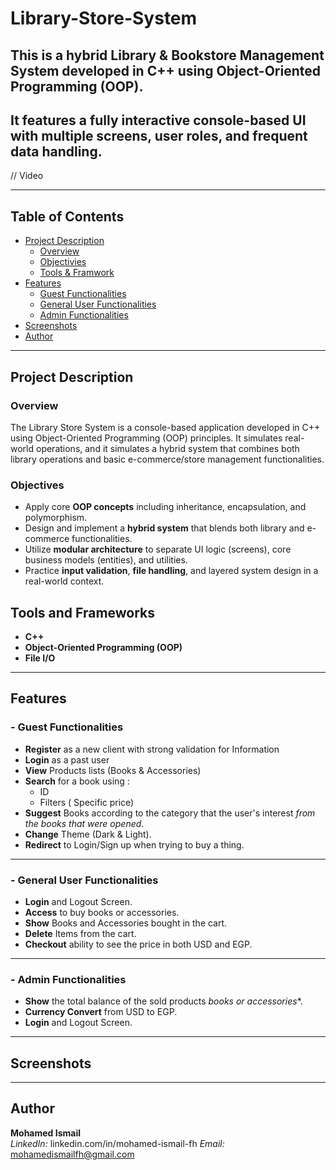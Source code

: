 # Library-Store-System
## This is a hybrid **Library & Bookstore Management System** developed in **C++** using **Object-Oriented Programming (OOP)**.  
## It features a fully interactive **console-based UI** with multiple screens, user roles, and frequent data handling.

// Video

---

##  Table of Contents

- [Project Description](#project-description)
  - [Overview](#overview)
  - [Objectivies](#objectivies)
  - [Tools & Framwork](#tools-and-framwork)
- [Features](#features)
  - [Guest Functionalities](#guest-functionalities)
  - [General User Functionalities](#general-user-functionalities)
  - [Admin Functionalities](#admin-functionalities)
- [Screenshots](#screenshots)
- [Author](#author)

---
## Project Description

### Overview 
The Library Store System is a console-based application developed in C++ using Object-Oriented Programming (OOP) principles.
It simulates real-world operations, and it simulates a hybrid system that combines both library operations and basic e-commerce/store management functionalities.

### Objectives
- Apply core **OOP concepts** including inheritance, encapsulation, and polymorphism.
- Design and implement a **hybrid system** that blends both library and e-commerce functionalities.
- Utilize **modular architecture** to separate UI logic (screens), core business models (entities), and utilities.
- Practice **input validation**, **file handling**, and layered system design in a real-world context.

## Tools and Frameworks
- **C++**
- **Object-Oriented Programming (OOP)**
- **File I/O**

---

## Features

### - Guest Functionalities
- **Register** as a new client with strong validation for Information
- **Login** as a past user
- **View** Products lists (Books & Accessories)
- **Search** for a book using :
   - ID
   - Filters ( Specific price)
- **Suggest** Books according to the category that the user's interest *from the books that were opened*.
- **Change** Theme (Dark & Light).
- **Redirect** to Login/Sign up when trying to buy a thing.

---

### - General User Functionalities
- **Login** and Logout Screen.
- **Access** to buy books or accessories.
- **Show** Books and Accessories bought in the cart.
- **Delete** Items from the cart.
- **Checkout** ability to see the price in both USD and EGP.

---

### - Admin Functionalities
- **Show** the total balance of the sold products *books or accessories**.
- **Currency Convert** from USD to EGP.
- **Login** and Logout Screen.

---

## Screenshots


---

## Author
**Mohamed Ismail**  
*LinkedIn:* linkedin.com/in/mohamed-ismail-fh
*Email:* mohamedismailfh@gmail.com




